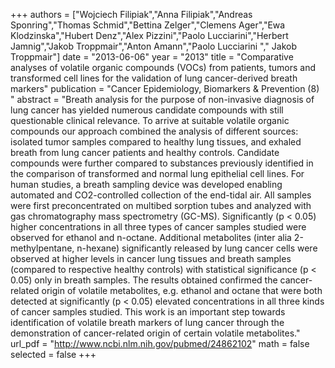 
+++
authors = ["Wojciech Filipiak","Anna Filipiak","Andreas Sponring","Thomas Schmid","Bettina Zelger","Clemens Ager","Ewa Klodzinska","Hubert Denz","Alex Pizzini","Paolo Lucciarini","Herbert Jamnig","Jakob Troppmair","Anton Amann","Paolo Lucciarini "," Jakob Troppmair"]
date = "2013-06-06"
year = "2013"
title = "Comparative analyses of volatile organic compounds (VOCs) from patients, tumors and transformed cell lines for the validation of lung cancer-derived breath markers"
publication = "Cancer Epidemiology, Biomarkers & Prevention (8) "
abstract = "Breath analysis for the purpose of non-invasive diagnosis of lung cancer has yielded numerous candidate compounds with still questionable clinical relevance. To arrive at suitable volatile organic compounds our approach combined the analysis of different sources: isolated tumor samples compared to healthy lung tissues, and exhaled breath from lung cancer patients and healthy controls. Candidate compounds were further compared to substances previously identified in the comparison of transformed and normal lung epithelial cell lines. For human studies, a breath sampling device was developed enabling automated and CO2-controlled collection of the end-tidal air. All samples were first preconcentrated on multibed sorption tubes and analyzed with gas chromatography mass spectrometry (GC-MS). Significantly (p < 0.05) higher concentrations in all three types of cancer samples studied were observed for ethanol and n-octane. Additional metabolites (inter alia 2-methylpentane, n-hexane) significantly released by lung cancer cells were observed at higher levels in cancer lung tissues and breath samples (compared to respective healthy controls) with statistical significance (p < 0.05) only in breath samples. The results obtained confirmed the cancer-related origin of volatile metabolites, e.g. ethanol and octane that were both detected at significantly (p < 0.05) elevated concentrations in all three kinds of cancer samples studied. This work is an important step towards identification of volatile breath markers of lung cancer through the demonstration of cancer-related origin of certain volatile metabolites."
url_pdf = "http://www.ncbi.nlm.nih.gov/pubmed/24862102"
math = false
selected = false
+++
